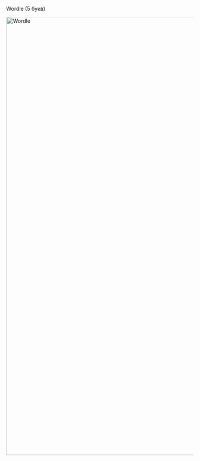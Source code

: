 Wordle (5 букв)


<img width="1174" alt="Wordle" src="https://github.com/user-attachments/assets/d12c6d32-6e40-4153-9349-47339e317d59">

